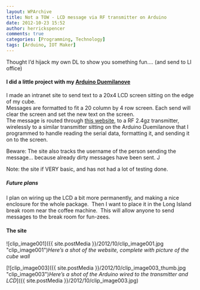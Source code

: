 ```yaml
---
layout: WPArchive
title: Not a TOW - LCD message via RF transmitter on Arduino
date: 2012-10-23 15:52
author: herrickspencer
comments: true
categories: [Programming, Technology]
tags: [Arduino, IOT Maker]
---
```

Thought I’d hijack my own DL to show you something fun…. (and send to LI office)

#### I did a little project with my [Arduino Duemilanove](https://www.arduino.cc/)

I made an intranet site to send text to a 20x4 LCD screen sitting on the edge of my cube.  
Messages are formatted to fit a 20 column by 4 row screen. Each send will clear the screen and set the new text on the screen.  
The message is routed through [this website](https://herricks-dev/LCDMessage/), to a RF 2.4gz transmitter, wirelessly to a similar transmitter sitting on the Arduino Duemilanove that I programmed to handle reading the serial data, formatting it, and sending it on to the screen.

Beware: The site also tracks the username of the person sending the message… because already dirty messages have been sent. J

Note: the site if VERY basic, and has not had a lot of testing done.

##### Future plans

I plan on wiring up the LCD a bit more permanently, and making a nice enclosure for the whole package.  Then I want to place it in the Long Island break room near the coffee machine.  This will allow anyone to send messages to the break room for fun-zees.

#### The site

![clip_image001]({{ site.postMedia }}/2012/10/clip_image001.jpg "clip_image001")_Here’s a shot of the website, complete with picture of the cube wall_

[![clip_image003]({{ site.postMedia }}/2012/10/clip_image003_thumb.jpg "clip_image003")_Here’s a shot of the Arduino wired to the transmitter and LCD_]({{ site.postMedia }}/2012/10/clip_image003.jpg)